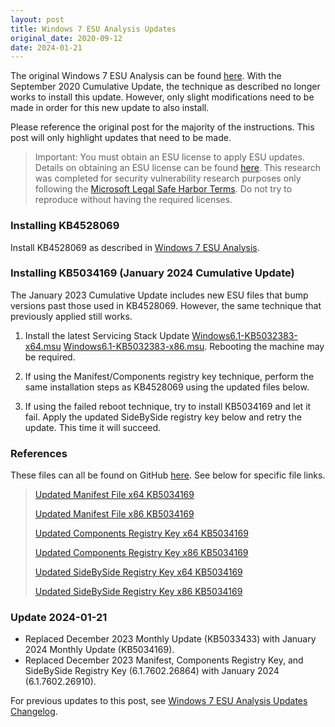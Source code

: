 ```yaml
---
layout: post
title: Windows 7 ESU Analysis Updates
original_date: 2020-09-12
date: 2024-01-21
---
```


The original Windows 7 ESU Analysis can be found [here](https://hackandpwn.com/windows-7-esu-analysis).  With the September 2020 Cumulative Update, the technique as described no longer works to install this update.  However, only slight modifications need to be made in order for this new update to also install.

Please reference the original post for the majority of the instructions.  This post will only highlight updates that need to be made.

> Important:  You must obtain an ESU license to apply ESU updates.  Details on obtaining an ESU license can be found [here](https://support.microsoft.com/en-us/help/4497181/lifecycle-faq-extended-security-updates).  This research was completed for security vulnerability research purposes only following the [Microsoft Legal Safe Harbor Terms](https://www.microsoft.com/en-us/msrc/bounty-safe-harbor).  Do not try to reproduce without having the required licenses.

### Installing KB4528069

Install KB4528069 as described in [Windows 7 ESU Analysis](https://hackandpwn.com/windows-7-esu-analysis). 

### Installing KB5034169 (January 2024 Cumulative Update)

The January 2023 Cumulative Update includes new ESU files that bump versions past those used in KB4528069.  However, the same technique that previously applied still works.

1. Install the latest Servicing Stack Update [Windows6.1-KB5032383-x64.msu](https://github.com/HackAndPwn/Windows-7-Patching/raw/master/07_ESU_Updates/01_Windows6.1-KB5032383-x64.msu) [Windows6.1-KB5032383-x86.msu](https://github.com/HackAndPwn/Windows-7-Patching/raw/master/07_ESU_Updates/01_Windows6.1-KB5032383-x86.msu).  Rebooting the machine may be required.

2. If using the Manifest/Components registry key technique, perform the same installation steps as KB4528069 using the updated files below.

3. If using the failed reboot technique, try to install KB5034169 and let it fail.  Apply the updated SideBySide registry key below and retry the update.  This time it will succeed.

### References

These files can all be found on GitHub [here](https://github.com/HackAndPwn/Windows-7-ESU-Analysis).  See below for specific file links.

> [Updated Manifest File x64 KB5034169](https://github.com/HackAndPwn/Windows-7-ESU-Analysis/blob/master/2024_01/amd64_microsoft-windows-s..edsecurityupdatesai_31bf3856ad364e35_6.1.7602.26910_none_c8dd67de3627c180.manifest)
>
> [Updated Manifest File x86 KB5034169](https://github.com/HackAndPwn/Windows-7-ESU-Analysis/blob/master/2024_01/x86_microsoft-windows-s..edsecurityupdatesai_31bf3856ad364e35_6.1.7602.26910_none_6cbecc5a7dca504a.manifest)
>
> [Updated Components Registry Key x64 KB5034169](https://github.com/HackAndPwn/Windows-7-ESU-Analysis/blob/master/2024_01/ComponentsRegistryKey_x64.reg)
>
> [Updated Components Registry Key x86 KB5034169](https://github.com/HackAndPwn/Windows-7-ESU-Analysis/blob/master/2024_01/ComponentsRegistryKey_x86.reg)
>
> [Updated SideBySide Registry Key x64 KB5034169](https://github.com/HackAndPwn/Windows-7-ESU-Analysis/blob/master/2024_01/SideBySideRegistryKey_x64.reg)
>
> [Updated SideBySide Registry Key x86 KB5034169](https://github.com/HackAndPwn/Windows-7-ESU-Analysis/blob/master/2024_01/SideBySideRegistryKey_x86.reg)

### Update 2024-01-21
* Replaced December 2023 Monthly Update (KB5033433) with January 2024 Monthly Update (KB5034169).
* Replaced December 2023 Manifest, Components Registry Key, and SideBySide Registry Key (6.1.7602.26864) with January 2024 (6.1.7602.26910).

For previous updates to this post, see [Windows 7 ESU Analysis Updates Changelog](https://hackandpwn.com/windows-7-esu-analysis-updates-changelog/).